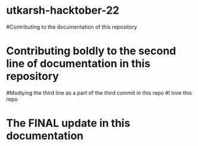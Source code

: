 # utkarsh-hacktober-22
#Contributing to the documentation of this repository
# Contributing boldly to the second line of documentation in this repository
#Modiying the third line as a part of the third commit in this repo
#I love this repo
# The FINAL update in this documentation
